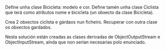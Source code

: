 Define unha clase Bicicleta: modelo e cor. Define tamén unha clase Ciclista que terá como atributos nome e bicicleta (un obxecto da clase Bicicleta). 

Crea 2 obxectos ciclista e gárdaos nun ficheiro. Recuperar con outra clase os obxectos gardados.

Nesta solución están creadas as clases derivadas de ObjectOutputStream e ObjectInputStream, aínda que non serían necesarias polo enunciado.
